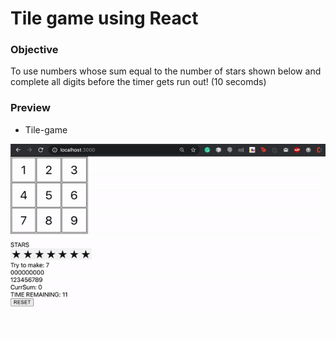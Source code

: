 # Tile game using React

### Objective

To use numbers whose sum equal to the number of stars shown below and complete all digits before the timer gets run out! (10 secomds)

### Preview

* Tile-game

![alt-text](https://github.com/divyagahlot99/React/blob/main/tile-game/tilegame.gif)
